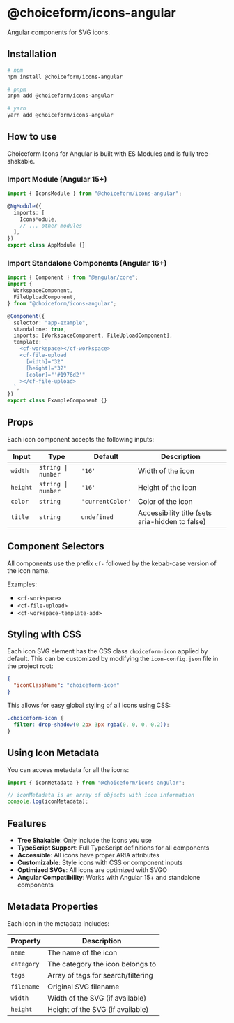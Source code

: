 # @choiceform/icons-angular

Angular components for SVG icons.

## Installation

```bash
# npm
npm install @choiceform/icons-angular

# pnpm
pnpm add @choiceform/icons-angular

# yarn
yarn add @choiceform/icons-angular
```

## How to use

Choiceform Icons for Angular is built with ES Modules and is fully tree-shakable.

### Import Module (Angular 15+)

```typescript
import { IconsModule } from "@choiceform/icons-angular";

@NgModule({
  imports: [
    IconsModule,
    // ... other modules
  ],
})
export class AppModule {}
```

### Import Standalone Components (Angular 16+)

```typescript
import { Component } from "@angular/core";
import {
  WorkspaceComponent,
  FileUploadComponent,
} from "@choiceform/icons-angular";

@Component({
  selector: "app-example",
  standalone: true,
  imports: [WorkspaceComponent, FileUploadComponent],
  template: `
    <cf-workspace></cf-workspace>
    <cf-file-upload
      [width]="32"
      [height]="32"
      [color]="'#1976d2'"
    ></cf-file-upload>
  `,
})
export class ExampleComponent {}
```

## Props

Each icon component accepts the following inputs:

| Input    | Type               | Default          | Description                                     |
| -------- | ------------------ | ---------------- | ----------------------------------------------- |
| `width`  | `string \| number` | `'16'`           | Width of the icon                               |
| `height` | `string \| number` | `'16'`           | Height of the icon                              |
| `color`  | `string`           | `'currentColor'` | Color of the icon                               |
| `title`  | `string`           | `undefined`      | Accessibility title (sets aria-hidden to false) |

## Component Selectors

All components use the prefix `cf-` followed by the kebab-case version of the icon name.

Examples:

- `<cf-workspace>`
- `<cf-file-upload>`
- `<cf-workspace-template-add>`

## Styling with CSS

Each icon SVG element has the CSS class `choiceform-icon` applied by default. This can be customized by modifying the `icon-config.json` file in the project root:

```json
{
  "iconClassName": "choiceform-icon"
}
```

This allows for easy global styling of all icons using CSS:

```css
.choiceform-icon {
  filter: drop-shadow(0 2px 3px rgba(0, 0, 0, 0.2));
}
```

## Using Icon Metadata

You can access metadata for all the icons:

```typescript
import { iconMetadata } from "@choiceform/icons-angular";

// iconMetadata is an array of objects with icon information
console.log(iconMetadata);
```

## Features

- **Tree Shakable**: Only include the icons you use
- **TypeScript Support**: Full TypeScript definitions for all components
- **Accessible**: All icons have proper ARIA attributes
- **Customizable**: Style icons with CSS or component inputs
- **Optimized SVGs**: All icons are optimized with SVGO
- **Angular Compatibility**: Works with Angular 15+ and standalone components

## Metadata Properties

Each icon in the metadata includes:

| Property   | Description                        |
| ---------- | ---------------------------------- |
| `name`     | The name of the icon               |
| `category` | The category the icon belongs to   |
| `tags`     | Array of tags for search/filtering |
| `filename` | Original SVG filename              |
| `width`    | Width of the SVG (if available)    |
| `height`   | Height of the SVG (if available)   |
